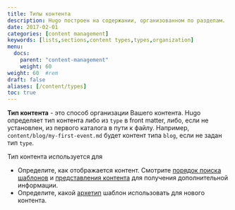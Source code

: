 ```yaml
---
title: Типы контента
description: Hugo построен на содержании, организованном по разделам.
date: 2017-02-01
categories: [content management]
keywords: [lists,sections,content types,types,organization]
menu:
  docs:
    parent: "content-management"
    weight: 60
weight: 60	#rem
draft: false
aliases: [/content/types]
toc: true
---
```


**Тип контента** - это способ организации Вашего контента. Hugo определяет тип контента либо из `type` в front matter, либо, если не установлен, из первого каталога в пути к файлу. Например, `content/blog/my-first-event.md` будет контент типа `blog`, если не задан тип `type`.

Тип контента используется для

* Определите, как отображается контент. Смотрите [порядок поиска шаблонов](/templates/lookup-order/) и [представления контента](https://gohugo.io/templates/views) для получения дополнительной информации.
* Определите, какой [архетип](/content-management/archetypes/) шаблон использовать для нового контента.
